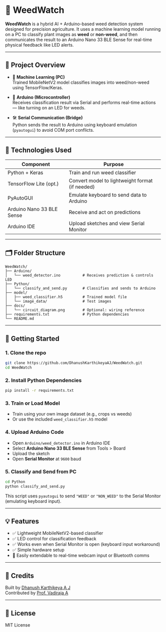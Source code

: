 
# 🌿 WeedWatch

**WeedWatch** is a hybrid AI + Arduino-based weed detection system designed for precision agriculture. It uses a machine learning model running on a PC to classify plant images as **weed** or **non-weed**, and then communicates the result to an Arduino Nano 33 BLE Sense for real-time physical feedback like LED alerts.

---

## 🚜 Project Overview

- 🧠 **Machine Learning (PC)**  
  Trained MobileNetV2 model classifies images into weed/non-weed using TensorFlow/Keras.

- 🔌 **Arduino (Microcontroller)**  
  Receives classification result via Serial and performs real-time actions — like turning on an LED for weeds.

- 🛠️ **Serial Communication (Bridge)**  
  Python sends the result to Arduino using keyboard emulation (`pyautogui`) to avoid COM port conflicts.

---

## 🧰 Technologies Used

| Component               | Purpose                                      |
|------------------------|----------------------------------------------|
| Python + Keras         | Train and run weed classifier                |
| TensorFlow Lite (opt.) | Convert model to lightweight format (if needed) |
| PyAutoGUI              | Emulate keyboard to send data to Arduino     |
| Arduino Nano 33 BLE Sense | Receive and act on predictions            |
| Arduino IDE            | Upload sketches and view Serial Monitor      |

---

## 🗂️ Folder Structure

```
WeedWatch/
├── Arduino/
│   └── weed_detector.ino          # Receives prediction & controls LED
├── Python/
│   └── classify_and_send.py       # Classifies and sends to Arduino
├── model/
│   ├── weed_classifier.h5         # Trained model file
│   └── image_data/                # Test images
├── docs/
│   └── circuit_diagram.png        # Optional: wiring reference
├── requirements.txt               # Python dependencies
└── README.md
```

---

## 🚀 Getting Started

### 1. Clone the repo
```bash
git clone https://github.com/DhanushKarthikeyaAJ/WeedWatch.git
cd WeedWatch
```

### 2. Install Python Dependencies
```bash
pip install -r requirements.txt
```

### 3. Train or Load Model
- Train using your own image dataset (e.g., crops vs weeds)
- Or use the included `weed_classifier.h5` model

### 4. Upload Arduino Code
- Open `Arduino/weed_detector.ino` in Arduino IDE
- Select **Arduino Nano 33 BLE Sense** from Tools > Board
- Upload the sketch
- Open **Serial Monitor** at `9600` baud

### 5. Classify and Send from PC
```bash
cd Python
python classify_and_send.py
```

This script uses `pyautogui` to send `"WEED"` or `"NON_WEED"` to the Serial Monitor (emulating keyboard input).

---

## 💡 Features

- ✅ Lightweight MobileNetV2-based classifier
- ✅ LED control for classification feedback
- ✅ Works even when Serial Monitor is open (keyboard input workaround)
- ✅ Simple hardware setup
- 🧪 Easily extendable to real-time webcam input or Bluetooth comms

---


## 🧠 Credits

Built by [Dhanush Karthikeya A J](https://github.com/DhanushKarthikeyaAJ)  
Contributed by [Prof. Vadiraja A](https://github.com/vadi84)

---

## 📜 License

MIT License
